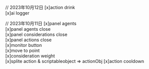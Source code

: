 // 2023年10月12日
[x]action drink  
[x]ai logger  

// 2023年10月11日
[x]panel agents  
[x]panel agents close  
[x]panel considerations close  
[x]panel actions close  
[x]monitor button  
[x]move to point  
[x]consideration weight  
[x]splite action & scriptableobject => actionObj
[x]action cooldown  